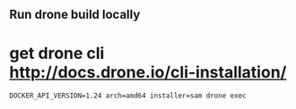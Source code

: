 ## Run drone build locally

# get drone cli http://docs.drone.io/cli-installation/

    DOCKER_API_VERSION=1.24 arch=amd64 installer=sam drone exec